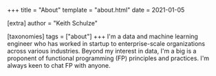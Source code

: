 +++
title = "About"
template = "about.html"
date = 2021-01-05

[extra]
author = "Keith Schulze"

[taxonomies]
tags = ["about"]
+++
I'm a data and machine learning engineer who has worked in startup to enterprise-scale organizations across various industries. Beyond my interest in data, I'm a big is a proponent of functional programming (FP) principles and practices. I'm always keen to chat FP with anyone.
<!-- more -->


